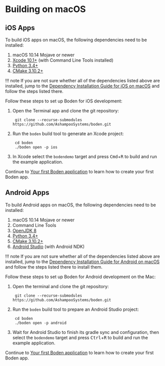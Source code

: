 # Building on macOS

## iOS Apps

To build iOS apps on macOS, the following dependencies need to be installed:

1. macOS 10.14 Mojave or newer
2. [Xcode 10.1+](https://developer.apple.com/xcode/) (with Command Line Tools installed)
3. [Python 3.4+](https://www.python.org/downloads/)
4. [CMake 3.10.2+](https://cmake.org/download/)

!!! note
	If you are not sure whether all of the dependencies listed above are installed, jump to the [Dependency Installation Guide for iOS on macOS](../installing_dependencies/mac-ios.md) and follow the steps listed there.

Follow these steps to set up Boden for iOS development:

1. Open the Terminal app and clone the git repository: 

		git clone --recurse-submodules https://github.com/AshampooSystems/boden.git

2. Run the `boden` build tool to generate an Xcode project:

		cd boden
		./boden open -p ios

3. In Xcode select the `bodendemo` target and press <kbd>Cmd</kbd>+<kbd>R</kbd> to build and run the example application.

Continue to [Your first Boden application](../first_app.md) to learn how to create your first Boden app.

## Android Apps

To build Android apps on macOS, the following dependencies need to be installed:

1. macOS 10.14 Mojave or newer
2. Command Line Tools
3. [OpenJDK 8](https://openjdk.java.net/)
4. [Python 3.4+](https://www.python.org/downloads/)
5. [CMake 3.10.2+](https://cmake.org/download/)
6. [Android Studio](https://developer.android.com/studio) (with Android NDK)

!!! note
	If you are not sure whether all of the dependencies listed above are installed, jump to the [Dependency Installation Guide for Android on macOS](../installing_dependencies/mac-android.md) and follow the steps listed there to install them.

Follow these steps to set up Boden for Android development on the Mac:

1. Open the terminal and clone the git repository:

		git clone --recurse-submodules https://github.com/AshampooSystems/boden.git

2. Run the `boden` build tool to prepare an Android Studio project:

		cd boden
		./boden open -p android

3. Wait for Android Studio to finish its gradle sync and configuration, then select the `bodendemo` target and press <kbd>Ctrl</kbd>+<kbd>R</kbd> to build and run the example application.

Continue to [Your first Boden application](../first_app.md) to learn how to create your first Boden app.
